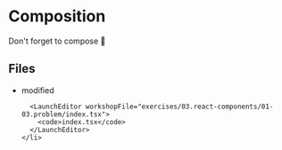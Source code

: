 # Composition

Don't forget to compose 🎼

<section id="files" className="not-prose">
  <h2>Files</h2>

  <ul>
    <li data-state="modified">
      <span>modified</span>

      <LaunchEditor workshopFile="exercises/03.react-components/01-03.problem/index.tsx">
        <code>index.tsx</code>
      </LaunchEditor>
    </li>

  </ul>
</section>
